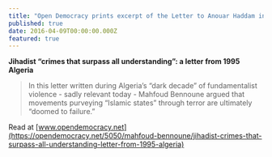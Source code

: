 ```yaml
---
title: "Open Democracy prints excerpt of the Letter to Anouar Haddam in honor of what would have been Mahfoud's 80th birthday"
published: true
date: 2016-04-09T00:00:00.000Z
featured: true
---
```

**Jihadist “crimes that surpass all understanding”: a letter from 1995 Algeria**

> In this letter written during Algeria’s “dark decade” of fundamentalist violence - sadly relevant today - Mahfoud Bennoune argued that movements purveying “Islamic states” through terror are ultimately “doomed to failure.”

Read at [www.opendemocracy.net](https://opendemocracy.net/5050/mahfoud-bennoune/jihadist-crimes-that-surpass-all-understanding-letter-from-1995-algeria)
